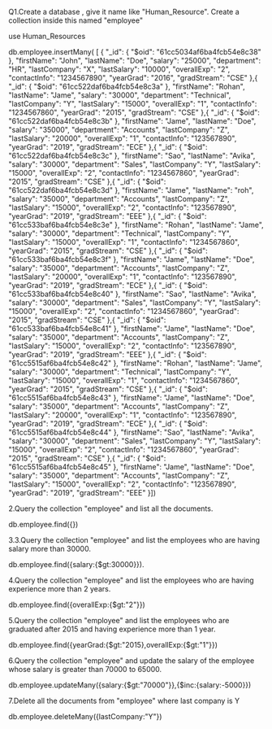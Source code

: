 Q1.Create a database , give it name like "Human_Resource". Create a collection inside this named "employee"
 
 use Human_Resources

db.employee.insertMany( [ { "_id": { "$oid": "61cc5034af6ba4fcb54e8c38" }, "firstName": "John", "lastName": "Doe", "salary": "25000", "department": "HR", "lastCompany": "X", "lastSalary": "10000", "overallExp": "2", "contactInfo": "1234567890", "yearGrad": "2016", "gradStream": "CSE" },{ "_id": { "$oid": "61cc522daf6ba4fcb54e8c3a" }, "firstName": "Rohan", "lastName": "Jame", "salary": "30000", "department": "Technical", "lastCompany": "Y", "lastSalary": "15000", "overallExp": "1", "contactInfo": "1234567860", "yearGrad": "2015", "gradStream": "CSE" },{ "_id": { "$oid": "61cc522daf6ba4fcb54e8c3b" }, "firstName": "Jame", "lastName": "Doe", "salary": "35000", "department": "Accounts", "lastCompany": "Z", "lastSalary": "20000", "overallExp": "1", "contactInfo": "123567890", "yearGrad": "2019", "gradStream": "ECE" },{ "_id": { "$oid": "61cc522daf6ba4fcb54e8c3c" }, "firstName": "Sao", "lastName": "Avika", "salary": "30000", "department": "Sales", "lastCompany": "Y", "lastSalary": "15000", "overallExp": "2", "contactInfo": "1234567860", "yearGrad": "2015", "gradStream": "CSE" },{ "_id": { "$oid": "61cc522daf6ba4fcb54e8c3d" }, "firstName": "Jame", "lastName": "roh", "salary": "35000", "department": "Accounts", "lastCompany": "Z", "lastSalary": "15000", "overallExp": "2", "contactInfo": "123567890", "yearGrad": "2019", "gradStream": "EEE" },{ "_id": { "$oid": "61cc533baf6ba4fcb54e8c3e" }, "firstName": "Rohan", "lastName": "Jame", "salary": "30000", "department": "Technical", "lastCompany": "Y", "lastSalary": "15000", "overallExp": "1", "contactInfo": "1234567860", "yearGrad": "2015", "gradStream": "CSE" },{ "_id": { "$oid": "61cc533baf6ba4fcb54e8c3f" }, "firstName": "Jame", "lastName": "Doe", "salary": "35000", "department": "Accounts", "lastCompany": "Z", "lastSalary": "20000", "overallExp": "1", "contactInfo": "123567890", "yearGrad": "2019", "gradStream": "ECE" },{ "_id": { "$oid": "61cc533baf6ba4fcb54e8c40" }, "firstName": "Sao", "lastName": "Avika", "salary": "30000", "department": "Sales", "lastCompany": "Y", "lastSalary": "15000", "overallExp": "2", "contactInfo": "1234567860", "yearGrad": "2015", "gradStream": "CSE" },{ "_id": { "$oid": "61cc533baf6ba4fcb54e8c41" }, "firstName": "Jame", "lastName": "Doe", "salary": "35000", "department": "Accounts", "lastCompany": "Z", "lastSalary": "15000", "overallExp": "2", "contactInfo": "123567890", "yearGrad": "2019", "gradStream": "EEE" },{ "_id": { "$oid": "61cc5515af6ba4fcb54e8c42" }, "firstName": "Rohan", "lastName": "Jame", "salary": "30000", "department": "Technical", "lastCompany": "Y", "lastSalary": "15000", "overallExp": "1", "contactInfo": "1234567860", "yearGrad": "2015", "gradStream": "CSE" },{ "_id": { "$oid": "61cc5515af6ba4fcb54e8c43" }, "firstName": "Jame", "lastName": "Doe", "salary": "35000", "department": "Accounts", "lastCompany": "Z", "lastSalary": "20000", "overallExp": "1", "contactInfo": "123567890", "yearGrad": "2019", "gradStream": "ECE" },{ "_id": { "$oid": "61cc5515af6ba4fcb54e8c44" }, "firstName": "Sao", "lastName": "Avika", "salary": "30000", "department": "Sales", "lastCompany": "Y", "lastSalary": "15000", "overallExp": "2", "contactInfo": "1234567860", "yearGrad": "2015", "gradStream": "CSE" },{ "_id": { "$oid": "61cc5515af6ba4fcb54e8c45" }, "firstName": "Jame", "lastName": "Doe", "salary": "35000", "department": "Accounts", "lastCompany": "Z", "lastSalary": "15000", "overallExp": "2", "contactInfo": "123567890", "yearGrad": "2019", "gradStream": "EEE" }])

2.Query the collection "employee" and list all the documents.

db.employee.find({})

3.3.Query the collection "employee" and list the employees who are having salary more than 30000.

db.employee.find({salary:{$gt:30000}}).

4.Query the collection "employee" and list the employees who are having experience more than 2 years.

db.employee.find({overallExp:{$gt:"2"}})  

5.Query the collection "employee" and list the employees who are graduated after 2015 and having experience more than 1 year.

 db.employee.find({yearGrad:{$gt:"2015},overallExp:{$gt:"1"}}) 

 6.Query the collection "employee" and update the salary of the employee whose salary is greater than 70000 to 65000.

   db.employee.updateMany({salary:{$gt:"70000"}},{$inc:{salary:-5000}}) 

7.Delete all the documents from "employee" where last company is Y

 db.employee.deleteMany({lastCompany:"Y"}) 